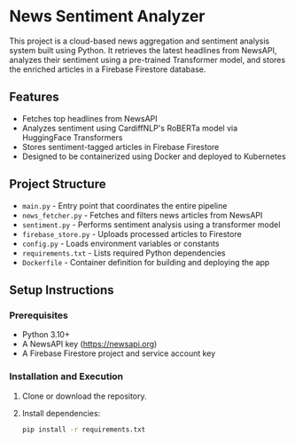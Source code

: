 # News Sentiment Analyzer

This project is a cloud-based news aggregation and sentiment analysis system built using Python. It retrieves the latest headlines from NewsAPI, analyzes their sentiment using a pre-trained Transformer model, and stores the enriched articles in a Firebase Firestore database.

## Features

- Fetches top headlines from NewsAPI
- Analyzes sentiment using CardiffNLP's RoBERTa model via HuggingFace Transformers
- Stores sentiment-tagged articles in Firebase Firestore
- Designed to be containerized using Docker and deployed to Kubernetes

## Project Structure

- `main.py` - Entry point that coordinates the entire pipeline
- `news_fetcher.py` - Fetches and filters news articles from NewsAPI
- `sentiment.py` - Performs sentiment analysis using a transformer model
- `firebase_store.py` - Uploads processed articles to Firestore
- `config.py` - Loads environment variables or constants
- `requirements.txt` - Lists required Python dependencies
- `Dockerfile` - Container definition for building and deploying the app

## Setup Instructions

### Prerequisites

- Python 3.10+
- A NewsAPI key (https://newsapi.org)
- A Firebase Firestore project and service account key

### Installation and Execution

1. Clone or download the repository.

2. Install dependencies:

   ```bash
   pip install -r requirements.txt
